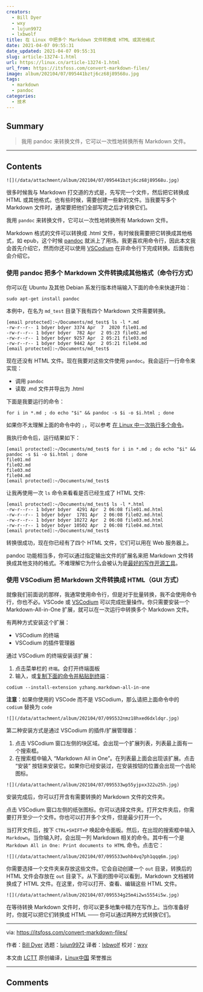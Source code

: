```yaml
---
creators:
  - Bill Dyer
  - wxy
  - lujun9972
  - lxbwolf
title: 在 Linux 中把多个 Markdown 文件转换成 HTML 或其他格式
date: 2021-04-07 09:55:31
date_updated: 2021-04-07 09:55:31
slug: article-13274-1.html
url: https://linux.cn/article-13274-1.html
url_from: https://itsfoss.com/convert-markdown-files/
image: album/202104/07/095441bztj6cz68j89568u.jpg
tags:
  - markdown
  - pandoc
categories:
  - 技术
---
```


## Summary

> 我用 pandoc 来转换文件，它可以一次性地转换所有 Markdown 文件。

***

<!-- more -->

## Contents

`![](/data/attachment/album/202104/07/095441bztj6cz68j89568u.jpg)`

很多时候我与 Markdown 打交道的方式是，先写完一个文件，然后把它转换成 HTML 或其他格式。也有些时候，需要创建一些新的文件。当我要写多个 Markdown 文件时，通常要把他们全部写完之后才转换它们。

我用 `pandoc` 来转换文件，它可以一次性地转换所有 Markdown 文件。

Markdown 格式的文件可以转换成 .html 文件，有时候我需要把它转换成其他格式，如 epub，这个时候 [pandoc](https://pandoc.org/) 就派上了用场。我更喜欢用命令行，因此本文我会首先介绍它，然而你还可以使用 [VSCodium](https://vscodium.com/) 在非命令行下完成转换。后面我也会介绍它。

### 使用 pandoc 把多个 Markdown 文件转换成其他格式（命令行方式）

你可以在 Ubuntu 及其他 Debian 系发行版本终端输入下面的命令来快速开始：

```shell
sudo apt-get install pandoc
```

本例中，在名为 `md_test` 目录下我有四个 Markdown 文件需要转换。

```shell
[email protected]:~/Documents/md_test$ ls -l *.md
-rw-r--r-- 1 bdyer bdyer 3374 Apr  7  2020 file01.md
-rw-r--r-- 1 bdyer bdyer  782 Apr  2 05:23 file02.md
-rw-r--r-- 1 bdyer bdyer 9257 Apr  2 05:21 file03.md
-rw-r--r-- 1 bdyer bdyer 9442 Apr  2 05:21 file04.md
[email protected]:~/Documents/md_test$
```

现在还没有 HTML 文件。现在我要对这些文件使用 `pandoc`。我会运行一行命令来实现：

* 调用 `pandoc`
* 读取 .md 文件并导出为 .html

下面是我要运行的命令：

```shell
for i in *.md ; do echo "$i" && pandoc -s $i -o $i.html ; done
```

如果你不太理解上面的命令中的 `;`，可以参考 [在 Linux 中一次执行多个命令](https://itsfoss.com/run-multiple-commands-linux/)。

我执行命令后，运行结果如下：

```shell
[email protected]:~/Documents/md_test$ for i in *.md ; do echo "$i" && pandoc -s $i -o $i.html ; done
file01.md
file02.md
file03.md
file04.md
[email protected]:~/Documents/md_test$
```

让我再使用一次 `ls` 命令来看看是否已经生成了 HTML 文件:

```shell
[email protected]:~/Documents/md_test$ ls -l *.html
-rw-r--r-- 1 bdyer bdyer  4291 Apr  2 06:08 file01.md.html
-rw-r--r-- 1 bdyer bdyer  1781 Apr  2 06:08 file02.md.html
-rw-r--r-- 1 bdyer bdyer 10272 Apr  2 06:08 file03.md.html
-rw-r--r-- 1 bdyer bdyer 10502 Apr  2 06:08 file04.md.html
[email protected]:~/Documents/md_test$
```

转换很成功，现在你已经有了四个 HTML 文件，它们可以用在 Web 服务器上。

pandoc 功能相当多，你可以通过指定输出文件的扩展名来把 Markdown 文件转换成其他支持的格式。不难理解它为什么会被认为是[最好的写作开源工具](https://itsfoss.com/open-source-tools-writers/)。

### 使用 VSCodium 把 Markdown 文件转换成 HTML（GUI 方式）

就像我们前面说的那样，我通常使用命令行，但是对于批量转换，我不会使用命令行，你也不必。VSCode 或 [VSCodium](https://itsfoss.com/vscodium/) 可以完成批量操作。你只需要安装一个 Markdown-All-in-One 扩展，就可以在一次运行中转换多个 Markdown 文件。

有两种方式安装这个扩展：

* VSCodium 的终端
* VSCodium 的插件管理器

通过 VSCodium 的终端安装该扩展：

1. 点击菜单栏的 `终端`。会打开终端面板
2. 输入，或[复制下面的命令并粘贴到终端](https://itsfoss.com/copy-paste-linux-terminal/)：

```shell
codium --install-extension yzhang.markdown-all-in-one
```

**注意**：如果你使用的 VSCode 而不是 VSCodium，那么请把上面命令中的 `codium` 替换为 `code`

`![](/data/attachment/album/202104/07/095532nmz18hxed6dxldqr.jpg)`

第二种安装方式是通过 VSCodium 的插件/扩展管理器：

1. 点击 VSCodium 窗口左侧的块区域。会出现一个扩展列表，列表最上面有一个搜索框。
2. 在搜索框中输入 “Markdown All in One”。在列表最上面会出现该扩展。点击 “安装” 按钮来安装它。如果你已经安装过，在安装按钮的位置会出现一个齿轮图标。

`![](/data/attachment/album/202104/07/095533wp55yjpxx322u25h.jpg)`

安装完成后，你可以打开含有需要转换的 Markdown 文件的文件夹。

点击 VSCodium 窗口左侧的纸张图标。你可以选择文件夹。打开文件夹后，你需要打开至少一个文件。你也可以打开多个文件，但是最少打开一个。

当打开文件后，按下 `CTRL+SHIFT+P` 唤起命令面板。然后，在出现的搜索框中输入 `Markdown`。当你输入时，会出现一列 Markdown 相关的命令。其中有一个是 `Markdown All in One: Print documents to HTML` 命令。点击它：

`![](/data/attachment/album/202104/07/095533wohb4vq7ph1qqq6m.jpg)`

你需要选择一个文件夹来存放这些文件。它会自动创建一个 `out` 目录，转换后的 HTML 文件会存放在 `out` 目录下。从下面的图中可以看到，Markdown 文档被转换成了 HTML 文件。在这里，你可以打开、查看、编辑这些 HTML 文件。

`![](/data/attachment/album/202104/07/095534g25m4i2ws5554i5w.jpg)`

在等待转换 Markdown 文件时，你可以更多地集中精力在写作上。当你准备好时，你就可以把它们转换成 HTML —— 你可以通过两种方式转换它们。

---

via: <https://itsfoss.com/convert-markdown-files/>

作者：[Bill Dyer](https://itsfoss.com/author/bill/) 选题：[lujun9972](https://github.com/lujun9972) 译者：[lxbwolf](https://github.com/lxbwolf) 校对：[wxy](https://github.com/wxy)

本文由 [LCTT](https://github.com/LCTT/TranslateProject) 原创编译，[Linux中国](https://linux.cn/) 荣誉推出

***

## Comments
